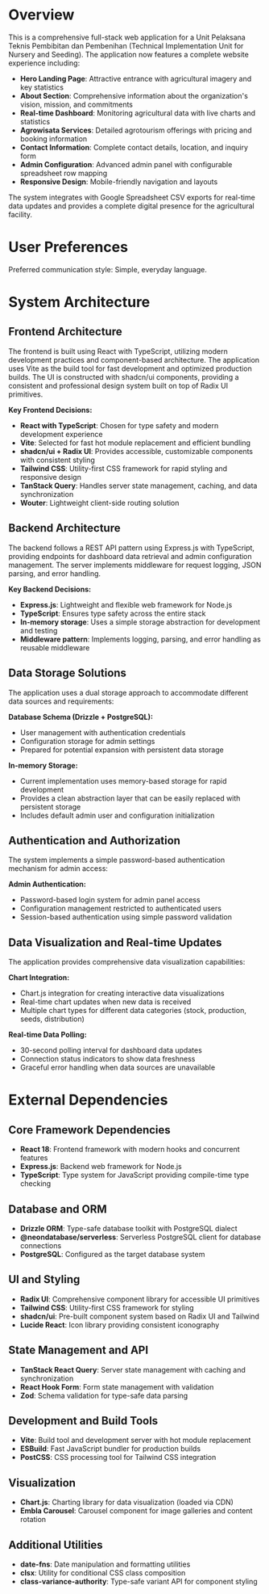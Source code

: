 # Overview

This is a comprehensive full-stack web application for a Unit Pelaksana Teknis Pembibitan dan Pembenihan (Technical Implementation Unit for Nursery and Seeding). The application now features a complete website experience including:

- **Hero Landing Page**: Attractive entrance with agricultural imagery and key statistics
- **About Section**: Comprehensive information about the organization's vision, mission, and commitments
- **Real-time Dashboard**: Monitoring agricultural data with live charts and statistics  
- **Agrowisata Services**: Detailed agrotourism offerings with pricing and booking information
- **Contact Information**: Complete contact details, location, and inquiry form
- **Admin Configuration**: Advanced admin panel with configurable spreadsheet row mapping
- **Responsive Design**: Mobile-friendly navigation and layouts

The system integrates with Google Spreadsheet CSV exports for real-time data updates and provides a complete digital presence for the agricultural facility.

# User Preferences

Preferred communication style: Simple, everyday language.

# System Architecture

## Frontend Architecture
The frontend is built using React with TypeScript, utilizing modern development practices and component-based architecture. The application uses Vite as the build tool for fast development and optimized production builds. The UI is constructed with shadcn/ui components, providing a consistent and professional design system built on top of Radix UI primitives.

**Key Frontend Decisions:**
- **React with TypeScript**: Chosen for type safety and modern development experience
- **Vite**: Selected for fast hot module replacement and efficient bundling
- **shadcn/ui + Radix UI**: Provides accessible, customizable components with consistent styling
- **Tailwind CSS**: Utility-first CSS framework for rapid styling and responsive design
- **TanStack Query**: Handles server state management, caching, and data synchronization
- **Wouter**: Lightweight client-side routing solution

## Backend Architecture
The backend follows a REST API pattern using Express.js with TypeScript, providing endpoints for dashboard data retrieval and admin configuration management. The server implements middleware for request logging, JSON parsing, and error handling.

**Key Backend Decisions:**
- **Express.js**: Lightweight and flexible web framework for Node.js
- **TypeScript**: Ensures type safety across the entire stack
- **In-memory storage**: Uses a simple storage abstraction for development and testing
- **Middleware pattern**: Implements logging, parsing, and error handling as reusable middleware

## Data Storage Solutions
The application uses a dual storage approach to accommodate different data sources and requirements:

**Database Schema (Drizzle + PostgreSQL):**
- User management with authentication credentials
- Configuration storage for admin settings
- Prepared for potential expansion with persistent data storage

**In-memory Storage:**
- Current implementation uses memory-based storage for rapid development
- Provides a clean abstraction layer that can be easily replaced with persistent storage
- Includes default admin user and configuration initialization

## Authentication and Authorization
The system implements a simple password-based authentication mechanism for admin access:

**Admin Authentication:**
- Password-based login system for admin panel access
- Configuration management restricted to authenticated users
- Session-based authentication using simple password validation

## Data Visualization and Real-time Updates
The application provides comprehensive data visualization capabilities:

**Chart Integration:**
- Chart.js integration for creating interactive data visualizations
- Real-time chart updates when new data is received
- Multiple chart types for different data categories (stock, production, seeds, distribution)

**Real-time Data Polling:**
- 30-second polling interval for dashboard data updates
- Connection status indicators to show data freshness
- Graceful error handling when data sources are unavailable

# External Dependencies

## Core Framework Dependencies
- **React 18**: Frontend framework with modern hooks and concurrent features
- **Express.js**: Backend web framework for Node.js
- **TypeScript**: Type system for JavaScript providing compile-time type checking

## Database and ORM
- **Drizzle ORM**: Type-safe database toolkit with PostgreSQL dialect
- **@neondatabase/serverless**: Serverless PostgreSQL client for database connections
- **PostgreSQL**: Configured as the target database system

## UI and Styling
- **Radix UI**: Comprehensive component library for accessible UI primitives
- **Tailwind CSS**: Utility-first CSS framework for styling
- **shadcn/ui**: Pre-built component system based on Radix UI and Tailwind
- **Lucide React**: Icon library providing consistent iconography

## State Management and API
- **TanStack React Query**: Server state management with caching and synchronization
- **React Hook Form**: Form state management with validation
- **Zod**: Schema validation for type-safe data parsing

## Development and Build Tools
- **Vite**: Build tool and development server with hot module replacement
- **ESBuild**: Fast JavaScript bundler for production builds
- **PostCSS**: CSS processing tool for Tailwind CSS integration

## Visualization
- **Chart.js**: Charting library for data visualization (loaded via CDN)
- **Embla Carousel**: Carousel component for image galleries and content rotation

## Additional Utilities
- **date-fns**: Date manipulation and formatting utilities
- **clsx**: Utility for conditional CSS class composition
- **class-variance-authority**: Type-safe variant API for component styling
